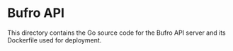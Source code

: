 # Bufro API

This directory contains the Go source code for the Bufro API server and its Dockerfile used for deployment.
